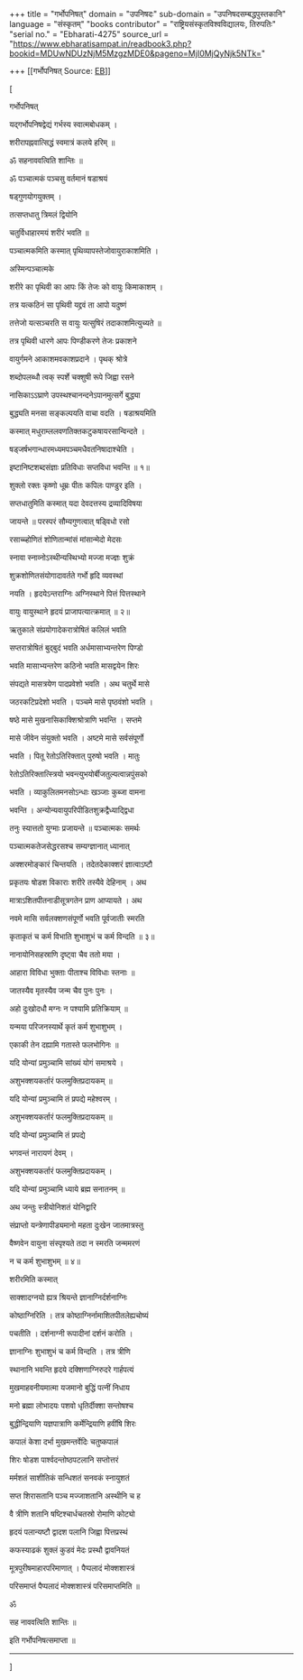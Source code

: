 +++
title = "गर्भोपनिषत्"
domain = "उपनिषदः"
sub-domain = "उपनिषदसम्बद्धपुस्तकानि"
language = "संस्कृतम्"
"books contributor" = "राष्ट्रियसंस्कृतविश्वविद्यालयः, तिरुपतिः"
"serial no." = "Ebharati-4275"
source_url = "https://www.ebharatisampat.in/readbook3.php?bookid=MDUwNDUzNjM5MzgzMDE0&pageno=MjI0MjQyNjk5NTk="

+++
[[गर्भोपनिषत्	Source: [EB](https://www.ebharatisampat.in/readbook3.php?bookid=MDUwNDUzNjM5MzgzMDE0&pageno=MjI0MjQyNjk5NTk=)]]

\[





गर्भोपनिषत्



यद्गर्भोपनिषद्वेद्यं गर्भस्य स्वात्मबोधकम् ।

शरीरापह्नवात्सिद्धं स्वमात्रं कलये हरिम् ॥

ॐ सहनाववत्विति शान्तिः ॥

ॐ पञ्चात्मकं पञ्चसु वर्तमानं षडाश्रयं

षड्गुणयोगयुक्तम् ।

तत्सप्तधातु त्रिमलं द्वियोनि

चतुर्विधाहारमयं शरीरं भवति ॥

पञ्चात्मकमिति कस्मात् पृथिव्यापस्तेजोवायुराकाशमिति ।

अस्मिन्पञ्चात्मके

शरीरे का पृथिवी का आपः किं तेजः को वायुः किमाकाशम् ।

तत्र यत्कठिनं सा पृथिवी यद्द्रवं ता आपो यदुष्णं

तत्तेजो यत्सञ्चरति स वायुः यत्सुषिरं तदाकाशमित्युच्यते ॥

तत्र पृथिवी धारणे आपः पिण्डीकरणे तेजः प्रकाशने

वायुर्गमने आकाशमवकाशप्रदाने । पृथक् श्रोत्रे

शब्दोपलब्धौ त्वक् स्पर्शे चक्शुषी रूपे जिह्वा रसने

नासिकाऽऽघ्राणे उपस्थश्चानन्दनेऽपानमुत्सर्गे बुद्ध्या

बुद्ध्यति मनसा सङ्कल्पयति वाचा वदति । षडाश्रयमिति

कस्मात् मधुराम्ललवणतिक्तकटुकषायरसान्विन्दते ।

षड्जर्षभगान्धारमध्यमपञ्चमधैवतनिषादाश्चेति ।

इष्टानिष्टशब्दसंज्ञाः प्रतिविधाः सप्तविधा भवन्ति ॥ १॥

शुक्लो रक्तः कृष्णो धूम्रः पीतः कपिलः पाण्डुर इति ।

सप्तधातुमिति कस्मात् यदा देवदत्तस्य द्रव्यादिविषया

जायन्ते ॥ परस्परं सौम्यगुणत्वात् षड्विधो रसो

रसाच्च्होणितं शोणितान्मांसं मांसान्मेदो मेदसः

स्नावा स्नाव्नोऽस्थीन्यस्थिभ्यो मज्जा मज्ज्ञः शुक्रं

शुक्रशोणितसंयोगादावर्तते गर्भो हृदि व्यवस्थां

नयति । हृदयेऽन्तराग्निः अग्निस्थाने पित्तं पित्तस्थाने

वायुः वायुस्थाने हृदयं प्राजापत्यात्क्रमात् ॥ २॥

ऋतुकाले संप्रयोगादेकरात्रोषितं कलिलं भवति

सप्तरात्रोषितं बुद्बुदं भवति अर्धमासाभ्यन्तरेण पिण्डो

भवति मासाभ्यन्तरेण कठिनो भवति मासद्वयेन शिरः

संपद्यते मासत्रयेण पादप्रवेशो भवति । अथ चतुर्थे मासे

जठरकटिप्रदेशो भवति । पञ्चमे मासे पृष्ठवंशो भवति ।

षष्ठे मासे मुखनासिकाक्शिश्रोत्राणि भवन्ति । सप्तमे

मासे जीवेन संयुक्तो भवति । अष्टमे मासे सर्वसंपूर्णो

भवति । पितू रेतोऽतिरिक्तात् पुरुषो भवति । मातुः

रेतोऽतिरिक्तात्स्त्रियो भवन्त्युभयोर्बीजतुल्यत्वान्नपुंसको

भवति । व्याकुलितमनसोऽन्धाः खञ्जाः कुब्जा वामना

भवन्ति । अन्योन्यवायुपरिपीडितशुक्रद्वैध्याद्द्विधा

तनुः स्यात्ततो युग्माः प्रजायन्ते ॥ पञ्चात्मकः समर्थः

पञ्चात्मकतेजसेद्धरसश्च सम्यग्ज्ञानात् ध्यानात्

अक्शरमोङ्कारं चिन्तयति । तदेतदेकाक्शरं ज्ञात्वाऽष्टौ

प्रकृतयः षोडश विकाराः शरीरे तस्यैवे देहिनाम् । अथ

मात्राऽशितपीतनाडीसूत्रगतेन प्राण आप्यायते । अथ

नवमे मासि सर्वलक्शणसंपूर्णो भवति पूर्वजातीः स्मरति

कृताकृतं च कर्म विभाति शुभाशुभं च कर्म विन्दति ॥ ३॥

नानायोनिसहस्राणि दृष्ट्वा चैव ततो मया ।

आहारा विविधा भुक्ताः पीताश्च विविधाः स्तनाः ॥

जातस्यैव मृतस्यैव जन्म चैव पुनः पुनः ।

अहो दुःखोदधौ मग्नः न पश्यामि प्रतिक्रियाम् ॥

यन्मया परिजनस्यार्थे कृतं कर्म शुभाशुभम् ।

एकाकी तेन दह्यामि गतास्ते फलभोगिनः ॥

यदि योन्यां प्रमुञ्चामि सांख्यं योगं समाश्रये ।

अशुभक्शयकर्तारं फलमुक्तिप्रदायकम् ॥

यदि योन्यां प्रमुञ्चामि तं प्रपद्ये महेश्वरम् ।

अशुभक्शयकर्तारं फलमुक्तिप्रदायकम् ॥

यदि योन्यां प्रमुञ्चामि तं प्रपद्ये

भगवन्तं नारायणं देवम् ।

अशुभक्शयकर्तारं फलमुक्तिप्रदायकम् ।

यदि योन्यां प्रमुञ्चामि ध्याये ब्रह्म सनातनम् ॥

अथ जन्तुः स्त्रीयोनिशतं योनिद्वारि

संप्राप्तो यन्त्रेणापीड्यमानो महता दुःखेन जातमात्रस्तु

वैष्णवेन वायुना संस्पृश्यते तदा न स्मरति जन्ममरणं

न च कर्म शुभाशुभम् ॥ ४॥

शरीरमिति कस्मात्

साक्शादग्नयो ह्यत्र श्रियन्ते ज्ञानाग्निर्दर्शनाग्निः

कोष्ठाग्निरिति । तत्र कोष्ठाग्निर्नामाशितपीतलेह्यचोष्यं

पचतीति । दर्शनाग्नी रूपादीनां दर्शनं करोति ।

ज्ञानाग्निः शुभाशुभं च कर्म विन्दति । तत्र त्रीणि

स्थानानि भवन्ति हृदये दक्शिणाग्निरुदरे गार्हपत्यं

मुखमाहवनीयमात्मा यजमानो बुद्धिं पत्नीं निधाय

मनो ब्रह्मा लोभादयः पशवो धृतिर्दीक्शा सन्तोषश्च

बुद्धीन्द्रियाणि यज्ञपात्राणि कर्मेन्द्रियाणि हवींषि शिरः

कपालं केशा दर्भा मुखमन्तर्वेदिः चतुष्कपालं

शिरः षोडश पार्श्वदन्तोष्ठपटलानि सप्तोत्तरं

मर्मशतं साशीतिकं सन्धिशतं सनवकं स्नायुशतं

सप्त शिरासतानि पञ्च मज्जाशतानि अस्थीनि च ह

वै त्रीणि शतानि षष्टिश्चार्धचतस्रो रोमाणि कोट्यो

हृदयं पलान्यष्टौ द्वादश पलानि जिह्वा पित्तप्रस्थं

कफस्याढकं शुक्लं कुडवं मेदः प्रस्थौ द्वावनियतं

मूत्रपुरीषमाहारपरिमाणात् । पैप्पलादं मोक्शशास्त्रं

परिसमाप्तं पैप्पलादं मोक्शशास्त्रं परिसमाप्तमिति ॥

ॐ

सह नाववत्विति शान्तिः ॥

इति गर्भोपनिषत्समाप्ता ॥

-----------------------






\]
